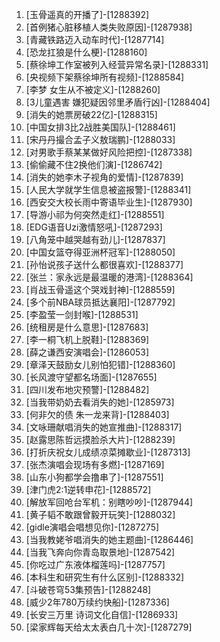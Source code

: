 
1. [玉骨遥真的开播了]-[1288392]
1. [首例猪心脏移植人类失败原因]-[1287938]
1. [青藏铁路迈入动车时代]-[1287714]
1. [恐龙扛狼是什么梗]-[1288160]
1. [蔡徐坤工作室被列入经营异常名录]-[1288331]
1. [央视频下架蔡徐坤所有视频]-[1288584]
1. [李梦 女生从不被定义]-[1288260]
1. [3儿童遇害 嫌犯疑因邻里矛盾行凶]-[1288404]
1. [消失的她票房破22亿]-[1288315]
1. [中国女排3比2战胜美国队]-[1288461]
1. [宋丹丹撮合孟子义敖瑞鹏]-[1288033]
1. [对男歌手蔡某某做好风险把控]-[1287338]
1. [偷偷藏不住2换他们演]-[1286742]
1. [消失的她李木子视角的爱情]-[1287839]
1. [人民大学就学生信息被盗报警]-[1288341]
1. [西安交大校长雨中寄语毕业生]-[1287930]
1. [导游小祁为何突然走红]-[1288551]
1. [EDG语音Uzi激情怒吼]-[1287293]
1. [八角笼中越哭越有劲儿]-[1287837]
1. [中国女篮夺得亚洲杯冠军]-[1288050]
1. [孙怡说孩子送什么都很喜欢]-[1288377]
1. [张兰：家永远是最温暖的港湾]-[1288364]
1. [肖战玉骨遥这个哭戏封神]-[1288559]
1. [多个前NBA球员抵达襄阳]-[1287792]
1. [李盈莹一剑封喉]-[1288531]
1. [统租房是什么意思]-[1287683]
1. [李一桐飞机上脱鞋]-[1288369]
1. [薛之谦西安演唱会]-[1286053]
1. [章泽天鼓励女儿别怕犯错]-[1288360]
1. [长风渡守望都名场面]-[1287655]
1. [四川发布地灾预警]-[1288482]
1. [当我带奶奶去看消失的她]-[1285973]
1. [何非欠的债 朱一龙来背]-[1288403]
1. [文咏珊献唱消失的她宣推曲]-[1288317]
1. [赵露思陈哲远摸脸杀大片]-[1288239]
1. [打折庆祝女儿成绩凉菜摊歇业]-[1287313]
1. [张杰演唱会现场有多燃]-[1287169]
1. [山东小狗都学会撸串了]-[1287551]
1. [津门虎2:1逆转申花]-[1288572]
1. [解放军回呛台军机：别瞎吵吵]-[1287944]
1. [黄子韬不敢跟曾毅开玩笑]-[1288032]
1. [gidle演唱会唱想见你]-[1287275]
1. [当我教姥爷唱消失的她主题曲]-[1286446]
1. [当我飞奔向你青岛取景地]-[1287542]
1. [你吃过广东液体榴莲吗]-[1287757]
1. [本科生和研究生有什么区别]-[1288332]
1. [斗破苍穹53集预告]-[1288248]
1. [威少2年780万续约快船]-[1287336]
1. [长安三万里 诗词文化自信]-[1286933]
1. [梁家辉每天给太太表白几十次]-[1287279]